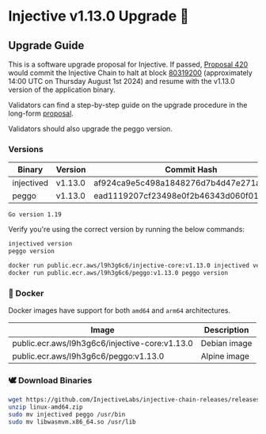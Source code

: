 # Injective v1.13.0 Upgrade 🥷

## Upgrade Guide


This is a software upgrade proposal for Injective. If passed, [Proposal 420](https://hub.injective.network/proposals/420/) would commit the Injective Chain to halt at block [80319200](https://www.mintscan.io/injective/blocks/80319200) (approximately 14:00 UTC on Thursday August 1st 2024) and resume with the v1.13.0 version of the application binary.

Validators can find a step-by-step guide on the upgrade procedure in the long-form [proposal](https://docs.injective.network/nodes/validators/mainnet/canonical-chain-upgrade/canonical-1.13.0).

Validators should also upgrade the peggo version.

### Versions

| Binary    | Version |Commit Hash
| -------- | ------- |------- |
| injectived  | v1.13.0   |af924ca9e5c498a1848276d7b4d47e271a676f0e|
| peggo  | v1.13.0   |ead1119207cf23498e0f2b46343d060f01e7b353|

`Go version 1.19`

Verify you're using the correct version by running the below commands:
```bash
injectived version
peggo version
```

```bash
docker run public.ecr.aws/l9h3g6c6/injective-core:v1.13.0 injectived version
docker run public.ecr.aws/l9h3g6c6/peggo:v1.13.0 peggo version
```

### 🐳 Docker

Docker images have support for both `amd64` and `arm64` architectures.

| Image    | Description |
| -------- | ------- |
| public.ecr.aws/l9h3g6c6/injective-core:v1.13.0 | Debian image |
| public.ecr.aws/l9h3g6c6/peggo:v1.13.0 | Alpine image |

### 🕊️ Download Binaries

```bash
wget https://github.com/InjectiveLabs/injective-chain-releases/releases/download/v1.13.0-1722157491/linux-amd64.zip
unzip linux-amd64.zip
sudo mv injectived peggo /usr/bin
sudo mv libwasmvm.x86_64.so /usr/lib
```
